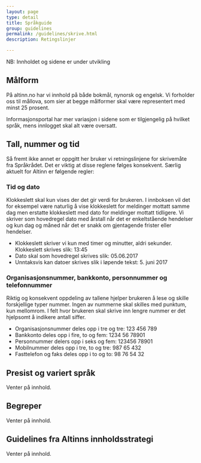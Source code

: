 ```yaml
---
layout: page
type: detail
title: Språkguide
group: guidelines
permalink: /guidelines/skrive.html
description: Retingslinjer

---
```


<div id="alert-no-arrow" class="a-message a-message-error a-message--arrow-off a-message--fullwidth mb-2 a-py-minus-1">
  NB: Innholdet og sidene er under utvikling
</div>

## Målform
På altinn.no har vi innhold på både bokmål, nynorsk og engelsk. Vi forholder oss til mållova, som sier at begge målformer skal være representert med minst 25 prosent.

Informasjonsportal har mer variasjon i sidene som er tilgjengelig på hvilket språk, mens innlogget skal alt være oversatt.

## Tall, nummer og tid
Så fremt ikke annet er oppgitt her bruker vi retningslinjene for skrivemåte fra Språkrådet. Det er viktig at disse reglene følges konsekvent. Særlig aktuelt for Altinn er følgende regler:

### Tid og dato
Klokkeslett skal kun vises der det gir verdi for brukeren. I innboksen vil det for eksempel være naturlig å vise klokkeslett for meldinger mottatt samme dag men erstatte klokkeslett med dato for meldinger mottatt tidligere. Vi skriver som hovedregel dato med årstall når det er enkeltstående hendelser og kun dag og måned når det er snakk om gjentagende frister eller hendelser.

- Klokkeslett skriver vi kun med timer og minutter, aldri sekunder. Klokkeslett skrives slik: 13:45
- Dato skal som hovedregel skrives slik: 05.06.2017
- Unntaksvis kan datoer skrives slik i løpende tekst: 5. juni 2017

### Organisasjonsnummer, bankkonto, personnummer og telefonnummer
Riktig og konsekvent oppdeling av tallene hjelper brukeren å lese og skille forskjellige typer nummer. Ingen av nummerne skal skilles med punktum, kun mellomrom. I felt hvor brukeren skal skrive inn lengre nummer er det hjelpsomt å indikere antall siffer.

- Organisasjonsnummer deles opp i tre og tre: 123 456 789
- Bankkonto deles opp i fire, to og fem: 1234 56 78901
- Personnummer delers opp i seks og fem: 123456 78901
- Mobilnummer deles opp i tre, to og tre: 987 65 432
- Fasttelefon og faks deles opp i to og to: 98 76 54 32


## Presist og variert språk
Venter på innhold.

## Begreper
Venter på innhold.

## Guidelines fra Altinns innholdsstrategi
Venter på innhold.
